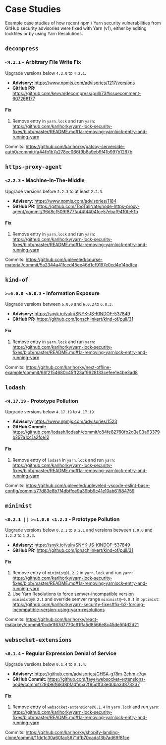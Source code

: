 # Case Studies

Example case studies of how recent npm / Yarn security vulnerabilities from GitHub security advisories were fixed with Yarn (v1), either by editing lockfiles or by using Yarn Resolutions.

## `decompress`

### `<4.2.1` - Arbitrary File Write Fix

Upgrade versions below `4.2.0` to `4.2.1`.

- **Advisory:** https://www.npmjs.com/advisories/1217/versions
- **GitHub PR:** https://github.com/kevva/decompress/pull/73#issuecomment-607268177

#### Fix

1. Remove entry in `yarn.lock` and run `yarn`: https://github.com/karlhorky/yarn-lock-security-fixes/blob/master/README.md#1a-removing-yarnlock-entry-and-running-yarn

Commits: https://github.com/karlhorky/gatsby-serverside-auth0/commit/fa44fb1b7a278ec066f9b8a9eb9f41b997b1287b

## `https-proxy-agent`

### `<2.2.3` - Machine-In-The-Middle

Upgrade versions before `2.2.3` to at least `2.2.3`.

- **Advisory:** https://www.npmjs.com/advisories/1184
- **GitHub PR:** https://github.com/TooTallNate/node-https-proxy-agent/commit/36d8cf509f877fa44f4404fce57ebaf9410fe51b

#### Fix

1. Remove entry in `yarn.lock` and run `yarn`: https://github.com/karlhorky/yarn-lock-security-fixes/blob/master/README.md#1a-removing-yarnlock-entry-and-running-yarn

Commits: https://github.com/upleveled/course-material/commit/5a2344a41fccd45ee46d1cf9197e0cd4e14bdfca

## `kind-of`

### `>=6.0.0 <6.0.3` - Information Exposure

Upgrade versions between `6.0.0` and `6.0.2` to `6.0.3`.

- **Advisory:** https://snyk.io/vuln/SNYK-JS-KINDOF-537849
- **GitHub PR:** https://github.com/jonschlinkert/kind-of/pull/31

#### Fix

1. Remove entry in `yarn.lock` and run `yarn`: https://github.com/karlhorky/yarn-lock-security-fixes/blob/master/README.md#1a-removing-yarnlock-entry-and-running-yarn

Commits: https://github.com/karlhorky/next-offline-example/commit/66f2154680c45ff23af9628f33cefee1e4be3ad8

## `lodash`

### `<4.17.19` - Prototype Pollution

Upgrade versions below `4.17.19` to `4.17.19`.

- **Advisory:** https://www.npmjs.com/advisories/1523
- **GitHub Commit:** https://github.com/lodash/lodash/commit/c84fe82760fb2d3e03a63379b297a1cc1a2fce12

#### Fix

1. Remove entry of `lodash` in `yarn.lock` and run `yarn`: https://github.com/karlhorky/yarn-lock-security-fixes/blob/master/README.md#1a-removing-yarnlock-entry-and-running-yarn

Commits: https://github.com/upleveled/upleveled-vscode-eslint-base-config/commit/77d83e8b7f4dbffce9a39bb9c41e10ab61584759

## `minimist`

### `<0.2.1 || >=1.0.0 <1.2.3` - Prototype Pollution

Upgrade versions below `0.2.1` to `0.2.1` and versions between `1.0.0` and `1.2.2` to `1.2.3`.

- **Advisory:** https://snyk.io/vuln/SNYK-JS-KINDOF-537849
- **GitHub PR:** https://github.com/jonschlinkert/kind-of/pull/31

#### Fix

1. Remove entry of `minimist@1.2.2` in `yarn.lock` and run `yarn`: https://github.com/karlhorky/yarn-lock-security-fixes/blob/master/README.md#1a-removing-yarnlock-entry-and-running-yarn
2. Use Yarn Resolutions to force semver-incompatible version `minimist@0.2.1` and override semver range `minimist@~0.0.1` in `optimist`: https://github.com/karlhorky/yarn-security-fixes#fix-b2-forcing-incompatible-version-using-yarn-resolutions

Commits: https://github.com/karlhorky/react-malarkey/commit/0cde1f67d7770c91ffa5d8566e8c45de5f4d2d21

## `websocket-extensions`

### `<0.1.4` - Regular Expression Denial of Service

Upgrade versions below `0.1.4` to `0.1.4`.

- **Advisory:** https://github.com/advisories/GHSA-g78m-2chm-r7qv
- **GitHub Commit:** https://github.com/faye/websocket-extensions-node/commit/29496f6838bfadfe5a2f85dff33ed0ba33873237

#### Fix

1. Remove entry of `websocket-extensions@0.1.4` in `yarn.lock` and run `yarn`: https://github.com/karlhorky/yarn-lock-security-fixes/blob/master/README.md#1a-removing-yarnlock-entry-and-running-yarn

Commits: https://github.com/karlhorky/shopify-landing-clone/commit/11dc1c30a60fac5671dfb70cada13b7ad69f81ce
